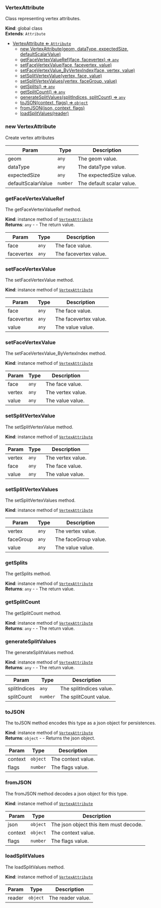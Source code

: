 <a name="VertexAttribute"></a>

### VertexAttribute 
Class representing vertex attributes.

**Kind**: global class  
**Extends**: <code>Attribute</code>  

* [VertexAttribute ⇐ <code>Attribute</code>](#VertexAttribute)
    * [new VertexAttribute(geom, dataType, expectedSize, defaultScalarValue)](#new-VertexAttribute)
    * [getFaceVertexValueRef(face, facevertex) ⇒ <code>any</code>](#getFaceVertexValueRef)
    * [setFaceVertexValue(face, facevertex, value)](#setFaceVertexValue)
    * [setFaceVertexValue_ByVertexIndex(face, vertex, value)](#setFaceVertexValue_ByVertexIndex)
    * [setSplitVertexValue(vertex, face, value)](#setSplitVertexValue)
    * [setSplitVertexValues(vertex, faceGroup, value)](#setSplitVertexValues)
    * [getSplits() ⇒ <code>any</code>](#getSplits)
    * [getSplitCount() ⇒ <code>any</code>](#getSplitCount)
    * [generateSplitValues(splitIndices, splitCount) ⇒ <code>any</code>](#generateSplitValues)
    * [toJSON(context, flags) ⇒ <code>object</code>](#toJSON)
    * [fromJSON(json, context, flags)](#fromJSON)
    * [loadSplitValues(reader)](#loadSplitValues)

<a name="new_VertexAttribute_new"></a>

### new VertexAttribute
Create vertex attributes


| Param | Type | Description |
| --- | --- | --- |
| geom | <code>any</code> | The geom value. |
| dataType | <code>any</code> | The dataType value. |
| expectedSize | <code>any</code> | The expectedSize value. |
| defaultScalarValue | <code>number</code> | The default scalar value. |

<a name="VertexAttribute+getFaceVertexValueRef"></a>

### getFaceVertexValueRef
The getFaceVertexValueRef method.

**Kind**: instance method of [<code>VertexAttribute</code>](#VertexAttribute)  
**Returns**: <code>any</code> - - The return value.  

| Param | Type | Description |
| --- | --- | --- |
| face | <code>any</code> | The face value. |
| facevertex | <code>any</code> | The facevertex value. |

<a name="VertexAttribute+setFaceVertexValue"></a>

### setFaceVertexValue
The setFaceVertexValue method.

**Kind**: instance method of [<code>VertexAttribute</code>](#VertexAttribute)  

| Param | Type | Description |
| --- | --- | --- |
| face | <code>any</code> | The face value. |
| facevertex | <code>any</code> | The facevertex value. |
| value | <code>any</code> | The value value. |

<a name="VertexAttribute+setFaceVertexValue_ByVertexIndex"></a>

### setFaceVertexValue
The setFaceVertexValue_ByVertexIndex method.

**Kind**: instance method of [<code>VertexAttribute</code>](#VertexAttribute)  

| Param | Type | Description |
| --- | --- | --- |
| face | <code>any</code> | The face value. |
| vertex | <code>any</code> | The vertex value. |
| value | <code>any</code> | The value value. |

<a name="VertexAttribute+setSplitVertexValue"></a>

### setSplitVertexValue
The setSplitVertexValue method.

**Kind**: instance method of [<code>VertexAttribute</code>](#VertexAttribute)  

| Param | Type | Description |
| --- | --- | --- |
| vertex | <code>any</code> | The vertex value. |
| face | <code>any</code> | The face value. |
| value | <code>any</code> | The value value. |

<a name="VertexAttribute+setSplitVertexValues"></a>

### setSplitVertexValues
The setSplitVertexValues method.

**Kind**: instance method of [<code>VertexAttribute</code>](#VertexAttribute)  

| Param | Type | Description |
| --- | --- | --- |
| vertex | <code>any</code> | The vertex value. |
| faceGroup | <code>any</code> | The faceGroup value. |
| value | <code>any</code> | The value value. |

<a name="VertexAttribute+getSplits"></a>

### getSplits
The getSplits method.

**Kind**: instance method of [<code>VertexAttribute</code>](#VertexAttribute)  
**Returns**: <code>any</code> - - The return value.  
<a name="VertexAttribute+getSplitCount"></a>

### getSplitCount
The getSplitCount method.

**Kind**: instance method of [<code>VertexAttribute</code>](#VertexAttribute)  
**Returns**: <code>any</code> - - The return value.  
<a name="VertexAttribute+generateSplitValues"></a>

### generateSplitValues
The generateSplitValues method.

**Kind**: instance method of [<code>VertexAttribute</code>](#VertexAttribute)  
**Returns**: <code>any</code> - - The return value.  

| Param | Type | Description |
| --- | --- | --- |
| splitIndices | <code>any</code> | The splitIndices value. |
| splitCount | <code>number</code> | The splitCount value. |

<a name="VertexAttribute+toJSON"></a>

### toJSON
The toJSON method encodes this type as a json object for persistences.

**Kind**: instance method of [<code>VertexAttribute</code>](#VertexAttribute)  
**Returns**: <code>object</code> - - Returns the json object.  

| Param | Type | Description |
| --- | --- | --- |
| context | <code>object</code> | The context value. |
| flags | <code>number</code> | The flags value. |

<a name="VertexAttribute+fromJSON"></a>

### fromJSON
The fromJSON method decodes a json object for this type.

**Kind**: instance method of [<code>VertexAttribute</code>](#VertexAttribute)  

| Param | Type | Description |
| --- | --- | --- |
| json | <code>object</code> | The json object this item must decode. |
| context | <code>object</code> | The context value. |
| flags | <code>number</code> | The flags value. |

<a name="VertexAttribute+loadSplitValues"></a>

### loadSplitValues
The loadSplitValues method.

**Kind**: instance method of [<code>VertexAttribute</code>](#VertexAttribute)  

| Param | Type | Description |
| --- | --- | --- |
| reader | <code>object</code> | The reader value. |

